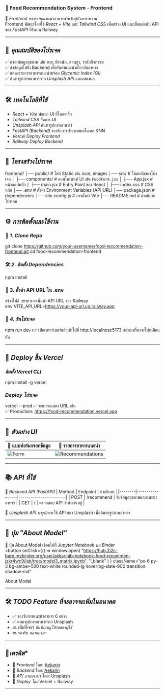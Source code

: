 ### 🥗 Food Recommendation System - Frontend

🚀 *Frontend ของระบบแนะนำอาหารสำหรับผู้ป่วยเบาหวาน*  
Frontend พัฒนาโดยใช้ *React + Vite* และ *Tailwind CSS* เพื่อสร้าง UI และเชื่อมต่อกับ API ของ *FastAPI* ที่รันบน Railway  

---

## 📌 *คุณสมบัติของโปรเจค*
✅ กรอกข้อมูลสุขภาพ เช่น อายุ, น้ำหนัก, ส่วนสูง, ระดับกิจกรรม  
✅ ส่งข้อมูลไปยัง Backend เพื่อรับคำแนะนำเกี่ยวกับอาหาร  
✅ แสดงรายการอาหารแนะนำพร้อม *Glycemic Index (GI)*  
✅ ค้นหารูปภาพอาหารจาก *Unsplash API* และแสดงผล  

---

## 🛠️ *เทคโนโลยีที่ใช้*
- *React + Vite* พัฒนา UI ที่โหลดเร็ว  
- *Tailwind CSS*  จัดการ UI   
- *Unsplash API* ค้นหารูปภาพอาหาร) 
- *FastAPI (Backend)* รองรับการประมวลผลโมเดล KNN  
- *Vercel Deploy Frontend*  
- *Railway Deploy Backend*  

---

## 👤 *โครงสร้างโปรเจค*
frontend/
│── public/             # ไฟล์ Static เช่น icon, images
│── src/                # โค้ดหลักของโปรเจค
│   ├── components/     # คอมโพเนนต์ UI เช่น `FoodForm.jsx`
│   ├── App.jsx         # หน้าแอปหลัก
│   ├── main.jsx        # Entry Point ของ React
│   ├── index.css       # CSS หลัก
│── .env                # ตั้งค่า Environment Variables (API URL)
│── package.json        # dependencies
│── vite.config.js      # การตั้งค่า Vite
│── README.md           # คำอธิบายโปรเจค

---

## ⚙️ *การติดตั้งและใช้งาน*
### 🚀 *1. Clone Repo*
git clone https://github.com/your-username/food-recommendation-frontend.git
cd food-recommendation-frontend

### 🛠 *2. ติดตั้ง Dependencies*
npm install

### 🔑 **3. ตั้งค่า API URL ใน .env**
สร้างไฟล์ .env และเพิ่มค่า API URL ของ Railway  
env
VITE_API_URL=https://your-api-url.up.railway.app

### 🏃️ *4. รันโปรเจค*
npm run dev
👉 เปิดเบราว์เซอร์แล้วเข้าไปที่ http://localhost:5173 เเต่ละเครื่องจะไม่เหมือนกัน 

---

## 🚀 *Deploy ขึ้น Vercel*
### *ติดตั้ง Vercel CLI*
npm install -g vercel
### *Deploy โปรเจค*
vercel --prod
✅ ระบบจะแสดง URL เช่น  
✅ Production: https://food-recommendation.vercel.app

---

## 📸 *ตัวอย่าง UI*
| 📌 แบบฟอร์มกรอกข้อมูล | 📌 รายการอาหารแนะนำ |
|----------------------|----------------------|
| ![Form](https://i.imgur.com/example1.png) | ![Recommendations](https://i.imgur.com/example2.png) |

---

## 📚 *API ที่ใช้*
📌 *Backend API (FastAPI)*
| Method | Endpoint            | คำอธิบาย               |
|--------|-----------------|------------------------|
| POST | /recommend    | รับข้อมูลสุขภาพและแนะนำอาหาร |
| GET  | /             | ตรวจสอบ API ว่าทำงานอยู่ |

📌 *Unsplash API หารูปภาพ*
ใช้ API ของ Unsplash เพื่อค้นหารูปภาพอาหาร  

---

## 🤖 *ปุ่ม "About Model"*
📌 ปุ่ม About Model เชื่อมไปที่ *Jupyter Notebook บน Binder*  
<button
  onClick={() =>
    window.open(
      "https://hub.2i2c-bare.mybinder.org/user/akkarinjb-notebook-food-recommen-jzkr4wc9/lab/tree/model3_matrix.ipynb",
      "_blank"
    )
  }
  className="px-6 py-3 bg-amber-500 text-white rounded-lg hover:bg-slate-900 transition shadow-md"
>
  About Model
</button>

---

## 🛠️ *TODO Feature ที่จะอาจจะเพิ่มในอนาคต*
- ✅ รองรับการแนะนำอาหาร 6 อย่าง  
- ✅ แสดงรูปภาพอาหารจาก Unsplash  
- 🔜 เพิ่มฟีเจอร์ *บันทึกเมนูโปรดของผู้ใช้*  
- 🔜 รองรับ *หลายภาษา*  

---

## 🤝*เครดิต**
- 🐹 *Frontend* โดย: [Aekarin](https://github.com/AkkarinJB)  
- 🐺 *Backend* โดย: [Aekarin](https://github.com/AkkarinJB/Food-API.git)  
- 📸 *API ภาพอาหาร* โดย: [Unsplash](https://unsplash.com/)  
- 🏡 *Deploy โดย* Vercel + Railway  

---
